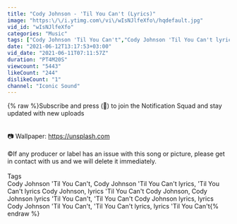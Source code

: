 ```yaml
---
title: "Cody Johnson - 'Til You Can't (Lyrics)"
image: "https:\/\/i.ytimg.com\/vi\/wIsNJlfeXfo\/hqdefault.jpg"
vid_id: "wIsNJlfeXfo"
categories: "Music"
tags: ["Cody Johnson 'Til You Can't","Cody Johnson 'Til You Can't lyrics","'Til You Can't lyrics Cody Johnson"]
date: "2021-06-12T13:17:53+03:00"
vid_date: "2021-06-11T07:11:57Z"
duration: "PT4M20S"
viewcount: "5443"
likeCount: "244"
dislikeCount: "1"
channel: "Iconic Sound"
---
```

{% raw %}Subscribe and press (🔔) to join the Notification Squad and stay updated with new uploads <br /><br /><br />📷 Wallpaper: <a rel="nofollow" target="blank" href="https://unsplash.com">https://unsplash.com</a><br /><br />©️If any producer or label has an issue with this song or picture, please get in contact with us and we will delete it immediately.<br /><br />Tags<br />Cody Johnson 'Til You Can't, Cody Johnson 'Til You Can't lyrics, 'Til You Can't lyrics Cody Johnson, lyrics 'Til You Can't Cody Johnson, Cody Johnson lyrics 'Til You Can't, 'Til You Can't Cody Johnson lyrics, lyrics Cody Johnson 'Til You Can't, 'Til You Can't lyrics, lyrics 'Til You Can't{% endraw %}
